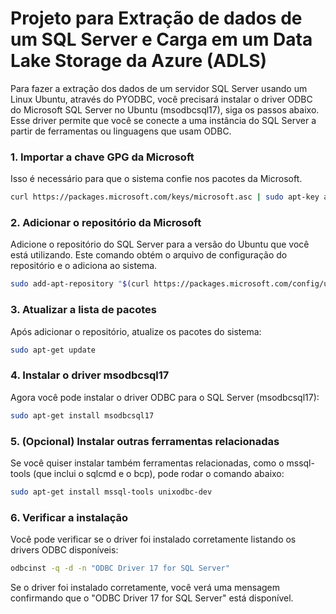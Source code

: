 # Projeto para Extração de dados de um SQL Server e Carga em um Data Lake Storage da Azure (ADLS)


Para fazer a extração dos dados de um servidor SQL Server usando um Linux Ubuntu, através do PYODBC, você precisará instalar o driver ODBC do Microsoft SQL Server no Ubuntu (msodbcsql17), siga os passos abaixo. Esse driver permite que você se conecte a uma instância do SQL Server a partir de ferramentas ou linguagens que usam ODBC.

### 1. Importar a chave GPG da Microsoft
Isso é necessário para que o sistema confie nos pacotes da Microsoft.

```bash
curl https://packages.microsoft.com/keys/microsoft.asc | sudo apt-key add -
```
### 2. Adicionar o repositório da Microsoft
Adicione o repositório do SQL Server para a versão do Ubuntu que você está utilizando. Este comando obtém o arquivo de configuração do repositório e o adiciona ao sistema.

```bash
sudo add-apt-repository "$(curl https://packages.microsoft.com/config/ubuntu/$(lsb_release -rs)/prod.list)"
```
### 3. Atualizar a lista de pacotes
Após adicionar o repositório, atualize os pacotes do sistema:

```bash
sudo apt-get update
```
### 4. Instalar o driver msodbcsql17
Agora você pode instalar o driver ODBC para o SQL Server (msodbcsql17):

```bash
sudo apt-get install msodbcsql17
```
### 5. (Opcional) Instalar outras ferramentas relacionadas
Se você quiser instalar também ferramentas relacionadas, como o mssql-tools (que inclui o sqlcmd e o bcp), pode rodar o comando abaixo:

```bash
sudo apt-get install mssql-tools unixodbc-dev
```
### 6. Verificar a instalação
Você pode verificar se o driver foi instalado corretamente listando os drivers ODBC disponíveis:

```bash
odbcinst -q -d -n "ODBC Driver 17 for SQL Server"
```
Se o driver foi instalado corretamente, você verá uma mensagem confirmando que o "ODBC Driver 17 for SQL Server" está disponível.
